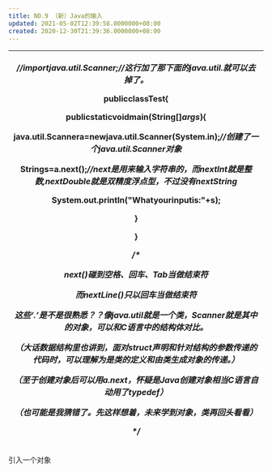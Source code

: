 ```yaml
---
title: NO.9 （新）Java的输入
updated: 2021-05-02T12:39:58.0000000+08:00
created: 2020-12-30T21:39:36.0000000+08:00
---
```


<table>
<colgroup>
<col style="width: 100%" />
</colgroup>
<thead>
<tr class="header">
<th><p><em>//importjava.util.Scanner;//这行加了那下面的java.util.就可以去掉了。</em></p>
<p>publicclassTest{</p>
<p>publicstaticvoidmain(String[]<em>args</em>){</p>
<p>java.util.Scannera=newjava.util.Scanner(System.in);<em>//创建了一个java.util.Scanner对象</em></p>
<p>Strings=a.next();<em>//next是用来输入字符串的，而nextInt就是整数,nextDouble就是双精度浮点型，不过没有nextString</em></p>
<p>System.out.println("Whatyourinputis:"+s);</p>
<p>}</p>
<p>}</p>
<p><em>/*</em></p>
<p><em>next()碰到空格、回车、Tab当做结束符</em></p>
<p><em>而nextLine()只以回车当做结束符</em></p>
<p></p>
<p></p>
<p><em>这些‘.’是不是很熟悉？？像java.util就是一个类，Scanner就是其中的对象，可以和C语言中的结构体对比。</em></p>
<p><em>（大话数据结构里也讲到，面对struct声明和针对结构的参数传递的代码时，可以理解为是类的定义和由类生成对象的传递。）</em></p>
<p><em>（至于创建对象后可以用a.next，怀疑是Java创建对象相当C语言自动用了typedef）</em></p>
<p><em>（也可能是我猜错了。先这样想着，未来学到对象，类再回头看看）</em></p>
<p><em>*/</em></p></th>
</tr>
</thead>
<tbody>
</tbody>
</table>
引入一个对象
